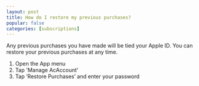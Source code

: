 ```yaml
---
layout: post
title: How do I restore my previous purchases?
popular: false
categories: [subscriptions]
---
```

Any previous purchases you have made will be tied your Apple ID. You can restore your previous purchases at any time.

1. Open the App menu
2. Tap 'Manage AcAccount'
3. Tap ‘Restore Purchases’ and enter your password
